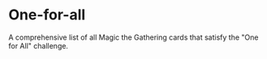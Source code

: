 # One-for-all
A comprehensive list of all Magic the Gathering cards that satisfy the "One for All" challenge.
